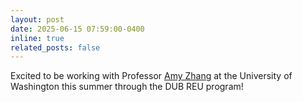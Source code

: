 ```yaml
---
layout: post
date: 2025-06-15 07:59:00-0400
inline: true
related_posts: false
---
```


Excited to be working with Professor <a href="https://homes.cs.washington.edu/~axz/">Amy Zhang</a> at the University of Washington this summer through the DUB REU program!
